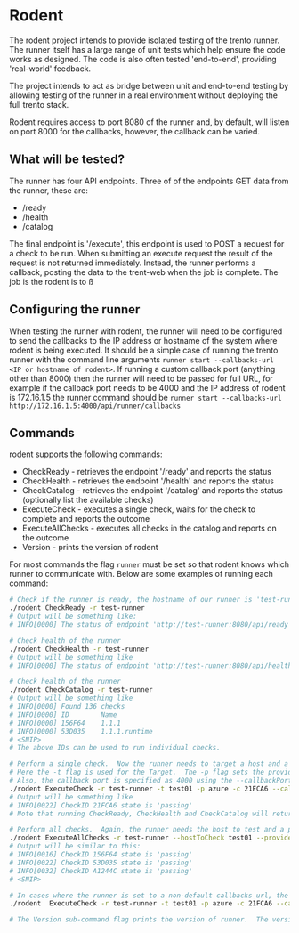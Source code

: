 # Rodent

The rodent project intends to provide isolated testing of the trento runner.  The runner itself has a large range of unit tests which help ensure the code works as designed.  The code is also often tested 'end-to-end', providing 'real-world' feedback.  

The project intends to act as bridge between unit and end-to-end testing by allowing testing of the runner in a real environment without deploying the full trento stack.

Rodent requires access to port 8080 of the runner and, by default, will listen on port 8000 for the callbacks, however, the callback can be varied.

## What will be tested?

The runner has four API endpoints.  Three of of the endpoints GET data from the runner, these are:

* /ready
* /health
* /catalog

The final endpoint is '/execute', this endpoint is used to POST a request for a check to be run.  When submitting an execute request the result of the request is not returned immediately.  Instead, the runner performs a callback, posting the data to the trent-web when the job is complete.  The job is the rodent is to ß

## Configuring the runner

When testing the runner with rodent, the runner will need to be configured to send the callbacks to the IP address or hostname of the system where rodent is being executed.  It should be a simple case of running the trento runner with the command line arguments `runner start --callbacks-url <IP or hostname of rodent>`.  If running a custom callback port (anything other than 8000) then the runner will need to be passed for full URL, for example if the callback port needs to be 4000 and the IP address of rodent is 172.16.1.5 the runner command should be `runner start --callbacks-url http://172.16.1.5:4000/api/runner/callbacks`

## Commands

rodent supports the following commands:

* CheckReady - retrieves the endpoint '/ready' and reports the status
* CheckHealth - retrieves the endpoint '/health' and reports the status
* CheckCatalog - retrieves the endpoint '/catalog' and reports the status (optionally list the available checks)
* ExecuteCheck - executes a single check, waits for the check to complete and reports the outcome
* ExecuteAllChecks - executes all checks in the catalog and reports on the outcome
* Version - prints the version of rodent

For most commands the flag `runner` must be set so that rodent knows which runner to communicate with.  Below are some examples of running each command:

```bash
# Check if the runner is ready, the hostname of our runner is 'test-runner'.  Runner is set as a global variable so is required before the 'CheckReady' command and can be expressed as '-r' or '--runner'
./rodent CheckReady -r test-runner
# Output will be something like:
# INFO[0000] The status of endpoint 'http://test-runner:8080/api/ready' is 'true'

# Check health of the runner
./rodent CheckHealth -r test-runner
# Output will be something like
# INFO[0000] The status of endpoint 'http://test-runner:8080/api/health' is 'ok'

# Check health of the runner
./rodent CheckCatalog -r test-runner
# Output will be something like
# INFO[0000] Found 136 checks                             
# INFO[0000] ID        Name
# INFO[0000] 156F64    1.1.1
# INFO[0000] 53D035    1.1.1.runtime
# <SNIP>
# The above IDs can be used to run individual checks.

# Perform a single check.  Now the runner needs to target a host and a provider type.  The following example shows testing a system with the hostname 'test01' running on Azure.
# Here the -t flag is used for the Target.  The -p flag sets the provider and -c sets the check ID
# Also, the callback port is specified as 4000 using the --callbackPort flag, if the callback port required is default 8000 this flag can be omitted.
./rodent ExecuteCheck -r test-runner -t test01 -p azure -c 21FCA6 --callbackPort 4000
# Output will be something like
# INFO[0022] CheckID 21FCA6 state is 'passing'
# Note that running CheckReady, CheckHealth and CheckCatalog will return very quickly but executing checks takes longer!

# Perform all checks.  Again, the runner needs the host to test and a provider, we don't need a check ID when running all checks.  The --callbackPort only needs to be set if the runner is configured 
./rodent ExecuteAllChecks -r test-runner --hostToCheck test01 --provider azure --callbackPort 4000
# Output will be similar to this:
# INFO[0016] CheckID 156F64 state is 'passing'            
# INFO[0022] CheckID 53D035 state is 'passing' 
# INFO[0032] CheckID A1244C state is 'passing' 
# <SNIP>

# In cases where the runner is set to a non-default callbacks url, the ExecuteCheck and ExecuteAllChecks commands can specify a custom URL.  This is done by specifying either --callbackUrl or -u followed by the custom url.
./rodent  ExecuteCheck -r test-runner -t test01 -p azure -c 21FCA6 --callbackPort 4000 --callbackUrl "/api/testurl"

# The Version sub-command flag prints the version of runner.  The version is taken for the git tag and will be applied only when the release is created through github.  If the binary you are using reports 'development' as the version, then you do have probably compiled it yourself.  If you're looking for an offical binary, go to https://github.com/trento-project/rodent/releases
```
